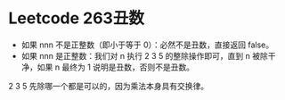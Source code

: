 # Leetcode 263丑数

* 如果 nnn 不是正整数（即小于等于 0）：必然不是丑数，直接返回 false。
* 如果 nnn 是正整数：我们对 n 执行 2 3 5 的整除操作即可，直到 n 被除干净，如果 n 最终为 1 说明是丑数，否则不是丑数。

2 3 5 先除哪一个都是可以的，因为乘法本身具有交换律。
